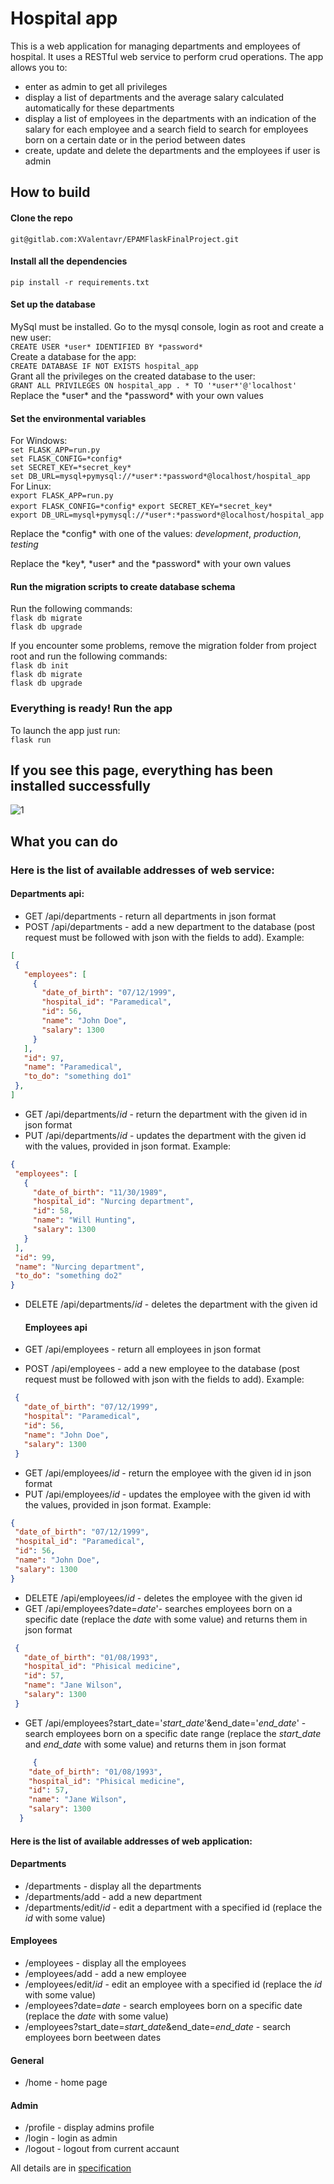 # Hospital app
This is a web application for managing departments and
employees of hospital. It uses a RESTful web service to perform crud 
operations. The app allows you to:  
- enter as admin to get all privileges
- display a list of departments and the average salary
calculated automatically for these departments  
- display a list of employees in the departments 
with an indication of the salary for each employee 
and a search field to search for employees born on a
 certain date or in the period between dates
 - create, update and delete the departments and the
 employees if user is admin
 
 ## How to build
 #### Clone the repo  
 ```git@gitlab.com:XValentavr/EPAMFlaskFinalProject.git```
   
 #### Install all the dependencies
 ```pip install -r requirements.txt```
 
 #### Set up the database
 MySql must be installed. Go to the mysql console,
  login as root and create a new user:  
 ```CREATE USER *user* IDENTIFIED BY *password*```  
 Create a database for the app:  
 ```CREATE DATABASE IF NOT EXISTS hospital_app```  
 Grant all the privileges on the created database to the user:  
 ```GRANT ALL PRIVILEGES ON hospital_app . * TO '*user*'@'localhost'```  
 Replace the \*user* and the \*password* with your own values
 
 #### Set the environmental variables
 For Windows:  
```set FLASK_APP=run.py```  
```set FLASK_CONFIG=*config*```   
```set SECRET_KEY=*secret_key*```  
```set DB_URL=mysql+pymysql://*user*:*password*@localhost/hospital_app```  
 For Linux:  
```export FLASK_APP=run.py```  
```export FLASK_CONFIG=*config*```
```export SECRET_KEY=*secret_key*```  
```export DB_URL=mysql+pymysql://*user*:*password*@localhost/hospital_app``` 
 
Replace the \*config* with one of the values: *development*,
 *production*, *testing*

Replace the \*key*, \*user* and the \*password* with your own values
 
 #### Run the migration scripts to create database schema
 Run the following commands:  
 ```flask db migrate```  
 ```flask db upgrade```
 
 If you encounter some problems, remove the migration folder
 from project root and run the following commands:  
 ```flask db init```  
 ```flask db migrate```  
 ```flask db upgrade```
 
 ### Everything is ready! Run the app
 To launch the app just run:  
 ```flask run```
 
 ## If you see this page, everything has been installed successfully 
 ![1](documentation/SRSImages/homepage.png)
 
 ## What you can do
 ### Here is the list of available addresses of web service:
 
 #### Departments api:
 - GET /api/departments - return all departments in json format
 - POST /api/departments - add a new department to the database (post request must be followed
 with json with the fields to add). Example:  
 ```json
[
  {
    "employees": [
      {
        "date_of_birth": "07/12/1999", 
        "hospital_id": "Paramedical", 
        "id": 56, 
        "name": "John Doe", 
        "salary": 1300
      }
    ], 
    "id": 97, 
    "name": "Paramedical", 
    "to_do": "something do1"
  }, 
]
```
- GET /api/departments/*id* - return the department with the given id 
in json format
- PUT /api/departments/*id* - updates the department with the given id
with the values, provided in json format. Example:  
 ```json
{
  "employees": [
    {
      "date_of_birth": "11/30/1989", 
      "hospital_id": "Nurcing department", 
      "id": 58, 
      "name": "Will Hunting", 
      "salary": 1300
    }
  ], 
  "id": 99, 
  "name": "Nurcing department", 
  "to_do": "something do2"
}
```
- DELETE /api/departments/*id* - deletes the department with the given id  
   
   #### Employees api
 - GET /api/employees - return all employees in json format
 - POST /api/employees - add a new employee to the database (post request must be followed
 with json with the fields to add). Example:  
 ```json
  {
    "date_of_birth": "07/12/1999", 
    "hospital": "Paramedical", 
    "id": 56, 
    "name": "John Doe", 
    "salary": 1300
  }
```

- GET /api/employees/*id* - return the employee with the given id 
in json format
- PUT /api/employees/*id* - updates the employee with the given id
with the values, provided in json format. Example:  
 ```json
 {
  "date_of_birth": "07/12/1999", 
  "hospital_id": "Paramedical", 
  "id": 56, 
  "name": "John Doe", 
  "salary": 1300
}
```
- DELETE /api/employees/*id* - deletes the employee with the given id  
- GET /api/employees?date=*date*'- searches employees born on a specific date (replace the *date* with some value)
and returns them in json format
  
 ```json
  {
    "date_of_birth": "01/08/1993", 
    "hospital_id": "Phisical medicine", 
    "id": 57, 
    "name": "Jane Wilson", 
    "salary": 1300
  }
```
- GET /api/employees?start_date='*start_date*'&end_date='*end_date*' - 
  search employees born on a specific date range
   (replace the *start_date* and *end_date* with some value) and returns
   them in json format
  

```json
     {
    "date_of_birth": "01/08/1993", 
    "hospital_id": "Phisical medicine", 
    "id": 57, 
    "name": "Jane Wilson", 
    "salary": 1300
  }
```
 #### Here is the list of available addresses of web application:

    
 #### Departments

 - /departments - display all the departments
 - /departments/add - add a new department
 - /departments/edit/*id* - edit a department with a specified id (replace the *id* with some value)
   
   
#### Employees

 - /employees - display all the employees
 - /employees/add - add a new employee
 - /employees/edit/*id* - edit an employee with a specified id (replace the *id* with some value)
 - /employees?date=*date* - search employees born on a specific date (replace the *date* with some value)
  - /employees?start_date=*start_date*&end_date=*end_date* - 
  search employees born beetween dates
    

#### General

 - /home - home page
   
#### Admin

 - /profile - display admins profile
 - /login - login as admin
 - /logout - logout from current accaunt


  All details are in [specification](documentation/SRS.md)